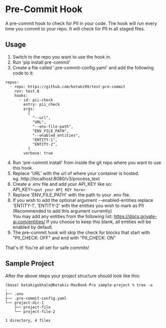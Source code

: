 # Pre-Commit Hook

A pre-commit hook to check for PII in your code. The hook will run every time you commit to your repo. It will check for PII in all staged files.

## Usage 

1. Switch to the repo you want to use the hook in.
2. Run 'pip install pre-commit'
3. Create a file called '.pre-commit-config.yaml' and add the following code to it:

```
repos:
  - repo: https://github.com/ketaki99/test-pre-commit
    rev: test.6
    hooks:
      - id: pii-check
        entry: pii_check
        args:
          [
            "--url",
            "URL",
            "--env-file-path",
            "ENV_FILE_PATH",
            "--enabled_entities",
            "ENTITY-1",
            "ENTITY-2",
          ]
        verbose: true

```
4. Run 'pre-commit install' from inside the git repo where you want to use this hook.
5. Replace 'URL' with the url of where your container is hosted.\
   eg. http://localhost:8080/v3/process_text
6. Create a .env file and add your API_KEY like so:\
    API_KEY=`<put your API KEY here>`
7. Replace 'ENV_FILE_PATH' with the path to your .env file.
8. If you wish to add the optional argument --enabled-entities replace 'ENTITY-1', 'ENTITY-2' with the entities you wish to mark as PII
    (Recommended to add this argument currently)\
    You may add any entities from the following list: https://docs.private-ai.com/entities/
   If you choose to keep this blank, all entities will be enabled by default. 
9. The pre-commit hook will skip the check for blocks that start with "PII_CHECK: OFF" and end with "PII_CHECK: ON"

That's it! You're all set for safe commits!


## Sample Project 

After the above steps your project structure should look like this:
```
(base) ketakigokhale@Ketakis-MacBook-Pro sample-project % tree -a
.
├── .env
├── .pre-commit-config.yaml
└── project-dir-1
    ├── project-file
    └── project-file-2

1 directory, 4 files
```
